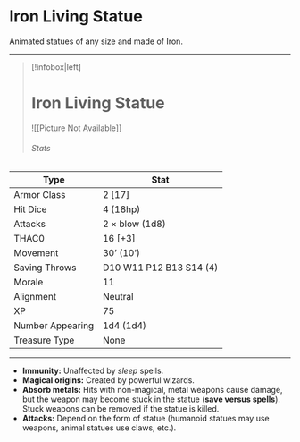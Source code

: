 # Iron Living Statue

Animated statues of any size and made of Iron. 

------
> [!infobox|left] 
>  # Iron Living Statue 
>  ![[Picture Not Available]] 
>  ###### Stats 
| Type                    | Stat        |
| ---------------- | ------------------------------ | 
| Armor Class     | 2 [17]                  |
| Hit Dice         | 4 (18hp)                |
| Attacks          | 2 × blow (1d8)          |
| THAC0            | 16 [+3]                 |
| Movement         | 30’ (10’)               |
| Saving Throws    | D10 W11 P12 B13 S14 (4) |
| Morale           | 11                      |
| Alignment        | Neutral                 |
| XP               | 75                      |
| Number Appearing | 1d4 (1d4)               |
| Treasure Type    | None                    |

------

- **Immunity:** Unaffected by *sleep* spells.
- **Magical origins:** Created by powerful wizards.
- **Absorb metals:** Hits with non-magical, metal weapons cause damage, but the weapon may become stuck in the statue (**save versus spells**). Stuck weapons can be removed if the statue is killed.
- **Attacks:** Depend on the form of statue (humanoid statues may use weapons, animal statues use claws, etc.).

